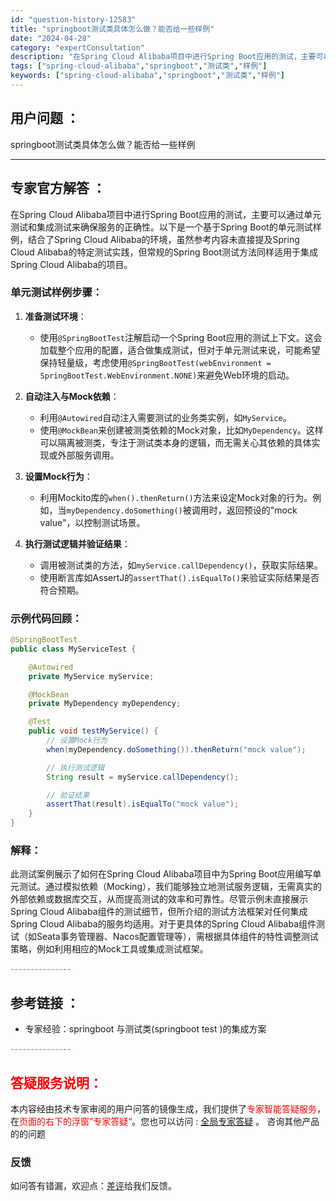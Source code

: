 ```yaml
---
id: "question-history-12583"
title: "springboot测试类具体怎么做？能否给一些样例"
date: "2024-04-28"
category: "expertConsultation"
description: "在Spring Cloud Alibaba项目中进行Spring Boot应用的测试，主要可以通过单元测试和集成测试来确保服务的正确性。以下是一个基于Spring Boot的单元测试样例，结合了Spring Cloud Alibaba的环境，虽然参考内容未直接提及Spring Cloud Aliba"
tags: ["spring-cloud-alibaba","springboot","测试类","样例"]
keywords: ["spring-cloud-alibaba","springboot","测试类","样例"]
---
```


## 用户问题 ： 
 springboot测试类具体怎么做？能否给一些样例  

---------------
## 专家官方解答 ：

在Spring Cloud Alibaba项目中进行Spring Boot应用的测试，主要可以通过单元测试和集成测试来确保服务的正确性。以下是一个基于Spring Boot的单元测试样例，结合了Spring Cloud Alibaba的环境，虽然参考内容未直接提及Spring Cloud Alibaba的特定测试实践，但常规的Spring Boot测试方法同样适用于集成Spring Cloud Alibaba的项目。

### 单元测试样例步骤：

1. **准备测试环境**：
   - 使用`@SpringBootTest`注解启动一个Spring Boot应用的测试上下文。这会加载整个应用的配置，适合做集成测试，但对于单元测试来说，可能希望保持轻量级，考虑使用`@SpringBootTest(webEnvironment = SpringBootTest.WebEnvironment.NONE)`来避免Web环境的启动。
   
2. **自动注入与Mock依赖**：
   - 利用`@Autowired`自动注入需要测试的业务类实例，如`MyService`。
   - 使用`@MockBean`来创建被测类依赖的Mock对象，比如`MyDependency`。这样可以隔离被测类，专注于测试类本身的逻辑，而无需关心其依赖的具体实现或外部服务调用。

3. **设置Mock行为**：
   - 利用Mockito库的`when().thenReturn()`方法来设定Mock对象的行为。例如，当`myDependency.doSomething()`被调用时，返回预设的"mock value"，以控制测试场景。

4. **执行测试逻辑并验证结果**：
   - 调用被测试类的方法，如`myService.callDependency()`，获取实际结果。
   - 使用断言库如AssertJ的`assertThat().isEqualTo()`来验证实际结果是否符合预期。

### 示例代码回顾：

```java
@SpringBootTest
public class MyServiceTest {

    @Autowired
    private MyService myService;

    @MockBean
    private MyDependency myDependency;

    @Test
    public void testMyService() {
        // 设置Mock行为
        when(myDependency.doSomething()).thenReturn("mock value");

        // 执行测试逻辑
        String result = myService.callDependency();

        // 验证结果
        assertThat(result).isEqualTo("mock value");
    }
}
```

### 解释：
此测试案例展示了如何在Spring Cloud Alibaba项目中为Spring Boot应用编写单元测试。通过模拟依赖（Mocking），我们能够独立地测试服务逻辑，无需真实的外部依赖或数据库交互，从而提高测试的效率和可靠性。尽管示例未直接展示Spring Cloud Alibaba组件的测试细节，但所介绍的测试方法框架对任何集成Spring Cloud Alibaba的服务均适用。对于更具体的Spring Cloud Alibaba组件测试（如Seata事务管理器、Nacos配置管理等），需根据具体组件的特性调整测试策略，例如利用相应的Mock工具或集成测试框架。


<font color="#949494">---------------</font> 


## 参考链接 ：

* 专家经验：springboot 与测试类(springboot test )的集成方案 


 <font color="#949494">---------------</font> 
 


## <font color="#FF0000">答疑服务说明：</font> 

本内容经由技术专家审阅的用户问答的镜像生成，我们提供了<font color="#FF0000">专家智能答疑服务</font>，在<font color="#FF0000">页面的右下的浮窗”专家答疑“</font>。您也可以访问 : [全局专家答疑](https://answer.opensource.alibaba.com/docs/intro) 。 咨询其他产品的的问题

### 反馈
如问答有错漏，欢迎点：[差评](https://ai.nacos.io/user/feedbackByEnhancerGradePOJOID?enhancerGradePOJOId=12676)给我们反馈。
